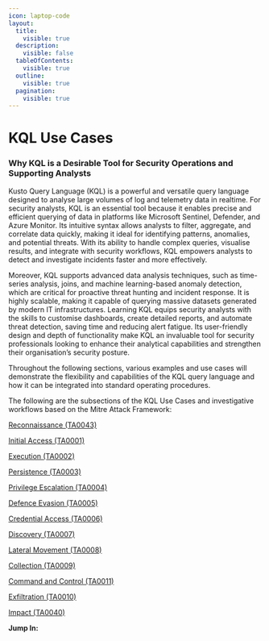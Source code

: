 ```yaml
---
icon: laptop-code
layout:
  title:
    visible: true
  description:
    visible: false
  tableOfContents:
    visible: true
  outline:
    visible: true
  pagination:
    visible: true
---
```


# KQL Use Cases

### **Why KQL is a Desirable Tool for Security Operations and Supporting Analysts**

Kusto Query Language (KQL) is a powerful and versatile query language designed to analyse large volumes of log and telemetry data in realtime. For security analysts, KQL is an essential tool because it enables precise and efficient querying of data in platforms like Microsoft Sentinel, Defender, and Azure Monitor. Its intuitive syntax allows analysts to filter, aggregate, and correlate data quickly, making it ideal for identifying patterns, anomalies, and potential threats. With its ability to handle complex queries, visualise results, and integrate with security workflows, KQL empowers analysts to detect and investigate incidents faster and more effectively.

Moreover, KQL supports advanced data analysis techniques, such as time-series analysis, joins, and machine learning-based anomaly detection, which are critical for proactive threat hunting and incident response. It is highly scalable, making it capable of querying massive datasets generated by modern IT infrastructures. Learning KQL equips security analysts with the skills to customise dashboards, create detailed reports, and automate threat detection, saving time and reducing alert fatigue. Its user-friendly design and depth of functionality make KQL an invaluable tool for security professionals looking to enhance their analytical capabilities and strengthen their organisation’s security posture.

Throughout the following sections, various examples and use cases will demonstrate the flexibility and capabilities of the KQL query language and how it can be integrated into standard operating procedures.

The following are the subsections of the KQL Use Cases and investigative workflows based on the Mitre Attack Framework:

[Reconnaissance (TA0043)](reconnaissance-ta0043.md)

[Initial Access (TA0001) ](initial-access-ta0001.md)

[Execution (TA0002) ](execution-ta0002.md)

[Persistence (TA0003)](persistence-ta0003.md)&#x20;

[Privilege Escalation (TA0004) ](privilege-escalation-ta0004.md)

[Defence Evasion (TA0005) ](defence-evasion-ta0005.md)

[Credential Access (TA0006) ](credential-access-ta0006.md)

[Discovery (TA0007) ](discovery-ta0007.md)

[Lateral Movement (TA0008) ](lateral-movement-ta0008.md)

[Collection (TA0009)](collection-ta0009.md)

[Command and Control (TA0011) ](command-and-control-ta0011.md)

[Exfiltration (TA0010) ](exfiltration-ta0010.md)

[Impact (TA0040)](impact-ta0040.md)

**Jump In:**
